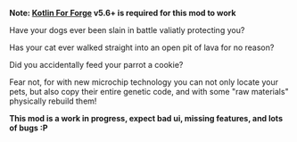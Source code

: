 
**Note: [Kotlin For Forge](https://modrinth.com/mod/kotlin-for-forge) v5.6+ is required for this mod to work**

Have your dogs ever been slain in battle valiatly protecting you?

Has your cat ever walked straight into an open pit of lava for no reason?

Did you accidentally feed your parrot a cookie?

Fear not, for with new microchip technology you can not only locate your pets, but also copy their entire genetic code, and with some "raw materials" physically rebuild them!

**This mod is a work in progress, expect bad ui, missing features, and lots of bugs :P**

